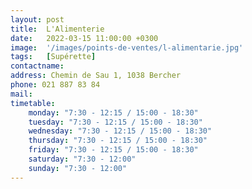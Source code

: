 ```yaml
---
layout: post
title:  L'Alimenterie
date:   2022-03-15 11:00:00 +0300
image:  '/images/points-de-ventes/l-alimentarie.jpg'
tags:   [Supérette]
contactname: 
address: Chemin de Sau 1, 1038 Bercher
phone: 021 887 83 84
mail:
timetable:
    monday: "7:30 - 12:15 / 15:00 - 18:30"
    tuesday: "7:30 - 12:15 / 15:00 - 18:30"
    wednesday: "7:30 - 12:15 / 15:00 - 18:30"
    thursday: "7:30 - 12:15 / 15:00 - 18:30"
    friday: "7:30 - 12:15 / 15:00 - 18:30"
    saturday: "7:30 - 12:00"
    sunday: "7:30 - 12:00"
---
```

